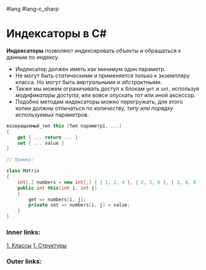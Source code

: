 #lang #lang-c_sharp

# Индексаторы в C#

**Индексаторы** позволяют индексировать объекты и обращаться к данным по индексу.

- Индексатор должен иметь как минимум один параметр.
- Не могут быть *статическими* и применяется только к экземпляру класса. Но могут быть *виртуальными* и *абстрактными*.
- Также мы можем ограничивать доступ к блокам `get` и `set`, используя *модификаторы доступа*, или вовсе опускать тот или иной аксессор.
- Подобно методам индексаторы можно перегружать, для этого копии должны отличаться по *количеству, типу или порядку* используемых параметров.

```csharp
возвращаемый_тип this [Тип параметр1, ...]
{
    get { ... return ... }
    set { ... value }
}
```


```csharp
// Пример:

class Matrix
{
    int[,] numbers = new int[,] { { 1, 2, 4 }, { 2, 3, 6 }, { 3, 4, 8 } };
    public int this[int i, int j]
    {
        get => numbers[i, j];
        private set => numbers[i, j] = value;
    }
}
```

### Inner links:
[1. Классы](1.%20Languages/C-sharp/0.%20Введение/2.%20Классы%20и%20структуры/1.%20Классы.md)
[1. Структуры](1.%20Languages/C-sharp/0.%20Введение/2.%20Классы%20и%20структуры/1.%20Структуры.md)

### Outer links:
